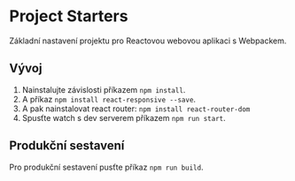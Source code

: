 # Project Starters

Základní nastavení projektu pro Reactovou webovou aplikaci s Webpackem.

## Vývoj

1. Nainstalujte závislosti příkazem `npm install`.
2. A příkaz `npm install react-responsive --save`.
3. A pak nainstalovat react router: `npm install react-router-dom`
4. Spusťte watch s dev serverem příkazem `npm run start`.

## Produkční sestavení

Pro produkční sestavení pusťte příkaz `npm run build`.
